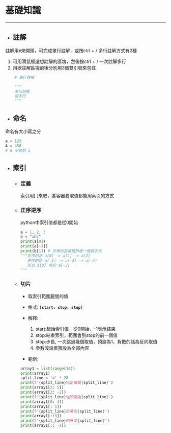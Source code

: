 # 基礎知識
---
+ ## 註解
註解用`#`來開頭，可完成單行註解，或按ctrl + /
多行註解方式有2種

  1. 可用滑鼠框選想註解的區塊，然後按ctrl + / 一次註解多行
  1. 用欲註解區塊前後分別用3個雙引號來包住

```python
    # 單行註解

    """
    多行註解
    很多行
    """        
```

+ ## 命名
命名有大小寫之分
```python
a = 123
A = 456
# A 不等於 a
```

+ ## 索引
  + ### 定義
    索引用[ ]來取，各容器要取值都能用索引的方式
   
  + ### 正序逆序
    python中索引值都是從0開始    
    ```python
    a = 1, 2, 3
    b = "abc"
    print(a[0])
    print(a[-3])
    print(b[1]) # 字串的話會被拆成一個個字元
    """正序的話 a[0] -> a[1] -> a[2]
       逆序的話 a[-1] -> a[-2] -> a[-3] 
       所以 a[0] 等於 a[-3]
    """ 
    ```
  
  + ### 切片
    + 取索引範圍趨間的值
    + 格式: **`[start: stop: step]`**
    + 解釋:
      1. start:起始索引值，從0開始，-1表示結束
      1. stop:結束索引，範圍會到stop的前一個值
      1. stop:步長, 一次跳過幾個取值，預設為1，負數的話為反向取值
      1. 參數沒設置預設為全部內容
     
    + 範例:
    ```python
    array1 = list(range(10))
    print(array1)
    split_line = '=' * 20
    print(f'{split_line}指定曲間{split_line}')
    print(array1[2: 5])
    print(array1[2: -2])
    print(f'{split_line}從頭開始{split_line}')
    print(array1[0: 4])
    print(array1[: 5])
    print(f'{split_line}跳著切{split_line}')
    print(array1[::3])
    print(f'{split_line}倒著切{split_line}')
    print(array1[:: -1])
    ```